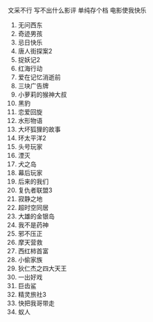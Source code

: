 文采不行 写不出什么影评
单纯存个档
电影使我快乐
<!--more-->

1. 无问西东
2. 奇迹男孩
3. 忌日快乐
4. 唐人街探案2
5. 捉妖记2
6. 红海行动
7. 爱在记忆消逝前
8. 三块广告牌
9. 小萝莉的猴神大叔
10. 黑豹
11. 恋爱回旋
12. 水形物语
13. 大坏狐狸的故事
14. 环太平洋2
15. 头号玩家
16. 湮灭
17. 犬之岛
18. 幕后玩家
19. 后来的我们
20. 复仇者联盟3
21. 寂静之地
22. 超时空同居
23. 大雄的金银岛
24. 我不是药神
25. 邪不压正
26. 摩天营救
27. 西红柿首富
28. 小偷家族
29. 狄仁杰之四大天王
30. 一出好戏
31. 巨齿鲨
32. 精灵旅社3
33. 快把我哥带走
34. 蚁人